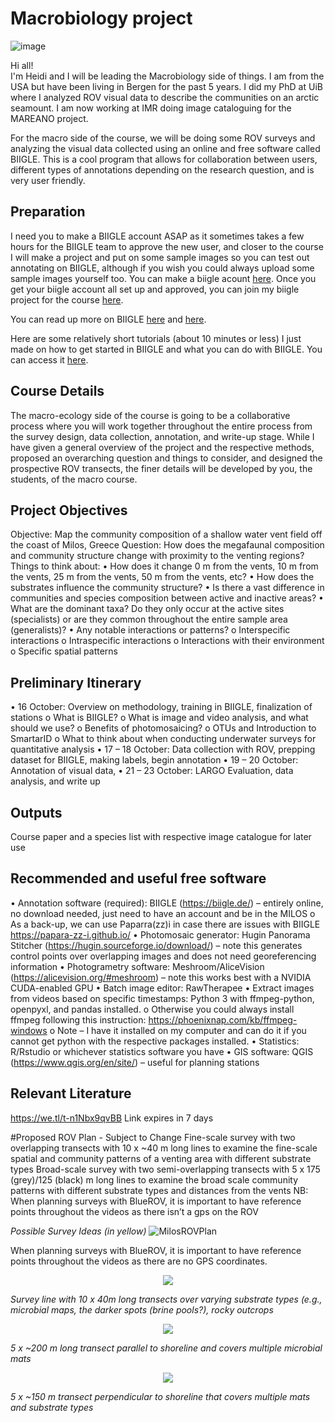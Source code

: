 # Macrobiology project
![image](https://github.com/MeinzBeur/MilosSummerSchool2023/assets/43003903/f1c14b17-9458-4f29-b62e-0e890b2d406a)

Hi all!  
I'm Heidi and I will be leading the Macrobiology side of things. I am from the USA but have been living in Bergen for the past 5 years. 
I did my PhD at UiB where I analyzed ROV visual data to describe the communities on an arctic seamount. I am now working at IMR doing image cataloguing for the MAREANO project. 

For the macro side of the course, we will be doing some ROV surveys and analyzing the visual data collected using an online and free software called BIIGLE. 
This is a cool program that allows for collaboration between users, different types of annotations depending on the research question, and is very user friendly.  

## Preparation
I need you to make a BIIGLE account ASAP as it sometimes takes a few hours for the BIIGLE team to approve the new user, and closer to the course I will make a project and put on some sample images so you can test out annotating on BIIGLE, although if you wish you could always upload some sample images yourself too. You can make a biigle acount [here](https://biigle.de/). Once you get your biigle account all set up and approved, you can join my biigle project for the course [here](https://biigle.de/project-invitations/610b7e9d-8354-4d13-8ecc-ff40a7f9ec7c).

You can read up more on BIIGLE [here](https://www.frontiersin.org/articles/10.3389/fmars.2017.00083/full)  and [here](https://zenodo.org/record/7728927#.ZBSUlHbP1PY).  

Here are some relatively short tutorials (about 10 minutes or less) I just made on how to get started in BIIGLE and what you can do with BIIGLE. You can access it [here](https://drive.google.com/drive/folders/1_1ukhzHa8cF10gamlC-SR4uJ7wA8yajw?usp=sharing).

## Course Details
The macro-ecology side of the course is going to be a collaborative process where you will work together throughout the entire process from the survey design, data collection, annotation, and write-up stage. While I have given a general overview of the project and the respective methods, proposed an overarching question and things to consider, and designed the prospective ROV transects, the finer details will be developed by you, the students, of the macro course. 

## Project Objectives
Objective: Map the community composition of a shallow water vent field off the coast of Milos, Greece
Question: How does the megafaunal composition and community structure change with proximity to the venting regions?
Things to think about:
•	How does it change 0 m from the vents, 10 m from the vents, 25 m from the vents, 50 m from the vents, etc?
•	How does the substrates influence the community structure?
•	Is there a vast difference in communities and species composition between active and inactive areas?
•	What are the dominant taxa? Do they only occur at the active sites (specialists) or are they common throughout the entire sample area (generalists)? 
•	Any notable interactions or patterns? 
  o	Interspecific interactions
  o	Intraspecific interactions
  o Interactions with their environment
  o	Specific spatial patterns

## Preliminary Itinerary
•	16 October: Overview on methodology, training in BIIGLE, finalization of stations
  o	What is BIIGLE?
  o	What is image and video analysis, and what should we use?
  o	Benefits of photomosaicing?
  o	OTUs and Introduction to SmartarID
  o	What to think about when conducting underwater surveys for quantitative analysis
•	17 – 18 October: Data collection with ROV, prepping dataset for BIIGLE, making labels, begin annotation
•	19 – 20 October: Annotation of visual data, 
•	21 – 23 October: LARGO Evaluation, data analysis, and write up

## Outputs
Course paper and a species list with respective image catalogue for later use

## Recommended and useful free software
•	Annotation software (required): BIIGLE (https://biigle.de/) – entirely online, no download needed, just need to have an account and be in the MILOS 
  o	As a back-up, we can use Paparra(zz)i in case there are issues with BIIGLE https://papara-zz-i.github.io/ 
•	Photomosaic generator: Hugin Panorama Stitcher (https://hugin.sourceforge.io/download/) – note this generates control points over overlapping images and does not need georeferencing information
•	Photogrametry software: Meshroom/AliceVision (https://alicevision.org/#meshroom) – note this works best with a NVIDIA CUDA-enabled GPU
•	Batch image editor: RawTherapee 
•	Extract images from videos based on specific timestamps: Python 3 with ffmpeg-python, openpyxl, and pandas installed. 
  o	Otherwise you could always install ffmpeg following this instruction: https://phoenixnap.com/kb/ffmpeg-windows
  o	Note – I have it installed on my computer and can do it if you cannot get python with the respective packages installed. 
•	Statistics: R/Rstudio or whichever statistics software you have
•	GIS software: QGIS (https://www.qgis.org/en/site/) – useful for planning stations

## Relevant Literature
https://we.tl/t-n1Nbx9qvBB Link expires in 7 days

#Proposed ROV Plan - Subject to Change
Fine-scale survey with two overlapping transects with 10 x ~40 m long lines to examine the fine-scale spatial and community patterns of a venting area with different substrate types
Broad-scale survey with two semi-overlapping transects with 5 x 175 (grey)/125 (black) m long lines to examine the broad scale community patterns with different substrate types and distances from the vents
NB: When planning surveys with BlueROV, it is important to have reference points throughout the videos as there isn’t a gps on the ROV

_Possible Survey Ideas (in yellow)_
![MilosROVPlan](https://github.com/MeinzBeur/MilosSummerSchool2023/assets/43003903/e98a91be-7dd1-4228-847b-8cbd1511aefd)


When planning surveys with BlueROV, it is important to have reference points throughout the videos as there are no GPS coordinates.  
<p align="center">
  <img src="https://github.com/MeinzBeur/MilosSummerSchool2023/assets/43003903/b27c0db5-d0f4-4479-a0d0-64cd01d84816" />
  
  <i>Survey line with 10 x 40m long transects over varying substrate types (e.g., microbial maps, the darker spots (brine pools?), rocky outcrops
  </i>
</p>

<p align="center">
  <img src="https://github.com/MeinzBeur/MilosSummerSchool2023/assets/43003903/a9ea43d0-fe09-4555-9c1e-7b932838f296" />
  
  <i>5 x ~200 m long transect parallel to shoreline and covers multiple microbial mats
  </i>
</p>

<p align="center">
   <img src="https://github.com/MeinzBeur/MilosSummerSchool2023/assets/43003903/1331469f-a83b-4eda-a326-1f47d842eb5f" />
  
  <i>5 x ~150 m transect perpendicular to shoreline that covers multiple mats and substrate types
  </i>
</p>
